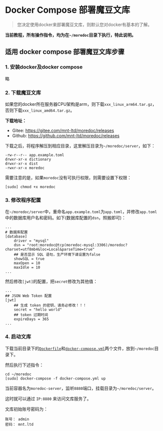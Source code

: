 # Docker Compose 部署魔豆文库

> 您决定使用docker来部署魔豆文库，则默认您对docker有基本的了解。


**当前教程，所有操作指令，均为在`~/moredoc`目录下执行，特此说明。**

## 适用 docker compose 部署魔豆文库步骤

### 1. 安装docker及docker compose

略

### 2. 下载魔豆文库

如果您的docker所在服务器CPU架构是arm，则下载`xxx_linux_arm64.tar.gz`，否则下载`xxx_linux_amd64.tar.gz`。

**下载地址：**
- Gitee: https://gitee.com/mnt-ltd/moredoc/releases
- Github: https://github.com/mnt-ltd/moredoc/releases

下载之后，将程序解压到相应目录，这里解压目录为`~/moredoc/server`，如下：

```
-rw-r--r-- app.example.toml
drwxr-xr-x dictionary
drwxr-xr-x dist
-rwxr-xr-x moredoc
```

需要注意的是，如果`moredoc`没有可执行权限，则需要设置下权限：
```
[sudo] chmod +x moredoc
```

### 3. 修改程序配置


在`~/moredoc/server`中，重命名`app.example.toml`为`app.toml`，并修改`app.toml`中的数据库用户名和密码。如下(数据库配置的`dsn`，照搬即可)：
```
...
# 数据库配置
[database]
    driver = "mysql"
    dsn = "root:moredoc@tcp(moredoc-mysql:3306)/moredoc?charset=utf8mb4&loc=Local&parseTime=true"
    ## 是否显示 SQL 语句，生产环境下请设置为false
    showSQL = true
    maxOpen = 10
    maxIdle = 10
...
```

然后修改`[jwt]`的配置，把`secret`修改为其他值：
```
...
## JSON Web Token 配置
[jwt]
    ## 生成 token 的密钥，请务必修改！！！
    secret = "hello world"
    ## token 过期时间
    expireDays = 365
...
```

### 4. 启动文库

下载当前目录下的[`Dockerfile`](Dockerfile)和[`docker-compose.yml`](docker-compose.yml)两个文件，放到`~/moredoc`目录下。

然后执行下述指令：
```
cd ~/moredoc
[sudo] docker-compose -f docker-compose.yml up
```

当前容器名为`moredoc-server`，监听`8880`端口，挂载目录为`~/moredoc/server`。

这时就可以通过 `IP:8880` 来访问文库服务了。

文库初始账号密码为：
```
账号： admin
密码： mnt.ltd
```



